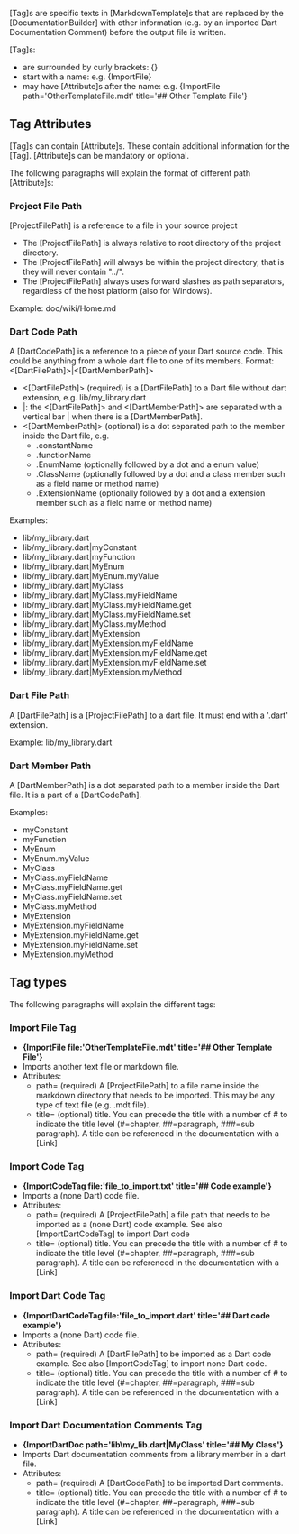 [//]: # (This file was generated from: doc/templates/03-Tags.mdt using the documentation_builder package on: 2021-09-07 19:56:11.452307.)
<a id='lib-parser-tag-parser-dart-tag'></a>[Tag]s are specific texts in [MarkdownTemplate]s that are replaced by the
 [DocumentationBuilder] with other information
 (e.g. by an imported Dart Documentation Comment) before the output file is written.

[Tag]s:
- are surrounded by curly brackets: {}
- start with a name: e.g.  {ImportFile&rcub;
- may have [Attribute]s after the name:
  e.g. {ImportFile path='OtherTemplateFile.mdt' title='## Other Template File'&rcub;


<a id='tag-attributes'></a>
## Tag Attributes
[Tag]s can contain [Attribute]s. These contain additional information for the [Tag].
[Attribute]s can be mandatory or optional.

The following paragraphs will explain the format of different path [Attribute]s:

<a id='project-file-path'></a>
### Project File Path
[ProjectFilePath] is a reference to a file in your source project
- The [ProjectFilePath] is always relative to root directory of the project directory.
- The [ProjectFilePath] will always be within the project directory, that is they will never contain "../".
- The [ProjectFilePath] always uses forward slashes as path separators, regardless of the host platform (also for Windows).

Example: doc/wiki/Home.md


<a id='dart-code-path'></a>
### Dart Code Path
A [DartCodePath] is a reference to a piece of your Dart source code.
This could be anything from a whole dart file to one of its members.
Format: <[DartFilePath]>|<[DartMemberPath]>
- <[DartFilePath]> (required) is a [DartFilePath] to a Dart file without dart extension, e.g. lib/my_library.dart
- |: the <[DartFilePath]> and <[DartMemberPath]> are separated with a vertical bar | when there is a [DartMemberPath].
- <[DartMemberPath]> (optional) is a dot separated path to the member inside the Dart file, e.g.
  - .constantName
  - .functionName
  - .EnumName (optionally followed by a dot and a enum value)
  - .ClassName (optionally followed by a dot and a class member such as a field name or method name)
  - .ExtensionName  (optionally followed by a dot and a extension member such as a field name or method name)

Examples:
- lib/my_library.dart
- lib/my_library.dart|myConstant
- lib/my_library.dart|myFunction
- lib/my_library.dart|MyEnum
- lib/my_library.dart|MyEnum.myValue
- lib/my_library.dart|MyClass
- lib/my_library.dart|MyClass.myFieldName
- lib/my_library.dart|MyClass.myFieldName.get
- lib/my_library.dart|MyClass.myFieldName.set
- lib/my_library.dart|MyClass.myMethod
- lib/my_library.dart|MyExtension
- lib/my_library.dart|MyExtension.myFieldName
- lib/my_library.dart|MyExtension.myFieldName.get
- lib/my_library.dart|MyExtension.myFieldName.set
- lib/my_library.dart|MyExtension.myMethod


<a id='dart-file-path'></a>
### Dart File Path
A [DartFilePath] is a [ProjectFilePath] to a dart file.
It must end with a '.dart' extension.

Example: lib/my_library.dart


<a id='dart-member-path'></a>
### Dart Member Path
A [DartMemberPath] is a dot separated path to a member inside the Dart file.
It is a part of a [DartCodePath].

Examples:
- myConstant
- myFunction
- MyEnum
- MyEnum.myValue
- MyClass
- MyClass.myFieldName
- MyClass.myFieldName.get
- MyClass.myFieldName.set
- MyClass.myMethod
- MyExtension
- MyExtension.myFieldName
- MyExtension.myFieldName.get
- MyExtension.myFieldName.set
- MyExtension.myMethod


## Tag types
The following paragraphs will explain the different tags:

<a id='import-file-tag'></a>
### Import File Tag
- **{ImportFile file:'OtherTemplateFile.mdt' title='## Other Template File'&rcub;**
- Imports another text file or markdown file.
- Attributes:
  - path= (required) A [ProjectFilePath] to a file name inside the markdown
    directory that needs to be imported. This may be any type of text file (e.g. .mdt file).
  - title= (optional) title. You can precede the title with a number of #
    to indicate the title level (#=chapter, ##=paragraph, ###=sub paragraph).
    A title can be referenced in the documentation with a [Link]


<a id='import-code-tag'></a>
### Import Code Tag
- **{ImportCodeTag file:'file_to_import.txt' title='## Code example'&rcub;**
- Imports a (none Dart) code file.
- Attributes:
  - path= (required) A [ProjectFilePath] a file path that needs to be imported as a (none Dart) code example. See also [ImportDartCodeTag] to import Dart code
  - title= (optional) title. You can precede the title with a number of # to indicate the title level (#=chapter, ##=paragraph, ###=sub paragraph). A title can be referenced in the documentation with a [Link]


<a id='import-dart-code-tag'></a>
### Import Dart Code Tag
- **{ImportDartCodeTag file:'file_to_import.dart' title='## Dart code example'&rcub;**
- Imports a (none Dart) code file.
- Attributes:
  - path= (required) A [DartFilePath] to be imported as a Dart code example. See also [ImportCodeTag] to import none Dart code.
  - title= (optional) title. You can precede the title with a number of # to indicate the title level (#=chapter, ##=paragraph, ###=sub paragraph). A title can be referenced in the documentation with a [Link]


<a id='import-dart-documentation-comments-tag'></a>
### Import Dart Documentation Comments Tag
- **{ImportDartDoc path='lib\my_lib.dart|MyClass' title='## My Class'&rcub;**
- Imports Dart documentation comments from a library member in a dart file.
- Attributes:
  - path= (required) A [DartCodePath] to be imported Dart comments.
  - title= (optional) title. You can precede the title with a number of # to indicate the title level (#=chapter, ##=paragraph, ###=sub paragraph). A title can be referenced in the documentation with a [Link]

